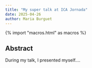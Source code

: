 ```yaml
---
title: "My super talk at ICA Jornada"
date: 2025-04-26
author: Maria Burguet
---
```


{% import "macros.html" as macros %}


## Abstract

During my talk, I presented myself....


